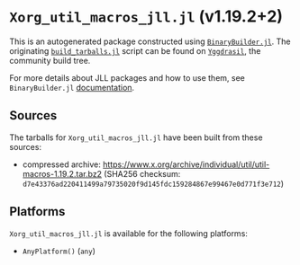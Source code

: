# `Xorg_util_macros_jll.jl` (v1.19.2+2)

This is an autogenerated package constructed using [`BinaryBuilder.jl`](https://github.com/JuliaPackaging/BinaryBuilder.jl). The originating [`build_tarballs.jl`](https://github.com/JuliaPackaging/Yggdrasil/blob/1bce222ef6e893e785c098ed34f831b967cc144f/X/Xorg_util_macros/build_tarballs.jl) script can be found on [`Yggdrasil`](https://github.com/JuliaPackaging/Yggdrasil/), the community build tree.

For more details about JLL packages and how to use them, see `BinaryBuilder.jl` [documentation](https://juliapackaging.github.io/BinaryBuilder.jl/dev/jll/).

## Sources

The tarballs for `Xorg_util_macros_jll.jl` have been built from these sources:

* compressed archive: https://www.x.org/archive/individual/util/util-macros-1.19.2.tar.bz2 (SHA256 checksum: `d7e43376ad220411499a79735020f9d145fdc159284867e99467e0d771f3e712`)

## Platforms

`Xorg_util_macros_jll.jl` is available for the following platforms:

* `AnyPlatform()` (`any`)
